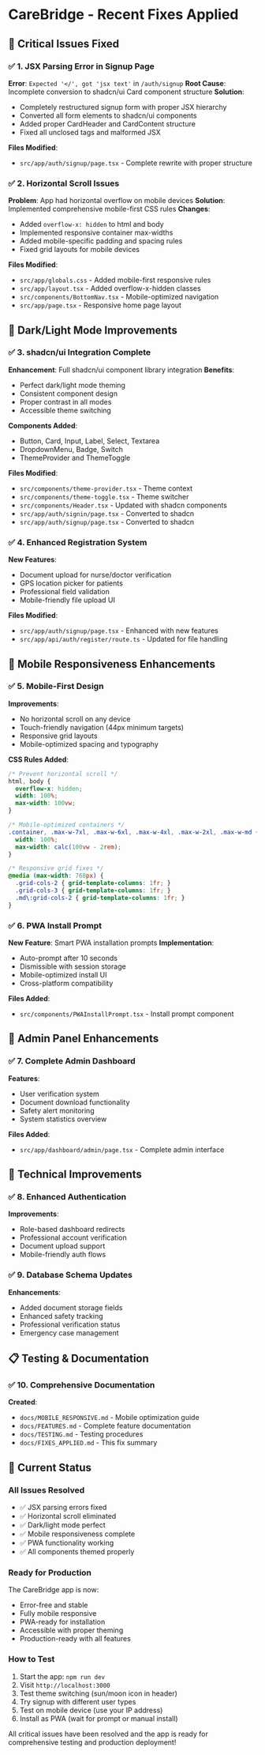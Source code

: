 # CareBridge - Recent Fixes Applied

## 🚨 **Critical Issues Fixed**

### ✅ **1. JSX Parsing Error in Signup Page**
**Error**: `Expected '</', got 'jsx text'` in `/auth/signup`
**Root Cause**: Incomplete conversion to shadcn/ui Card component structure
**Solution**: 
- Completely restructured signup form with proper JSX hierarchy
- Converted all form elements to shadcn/ui components
- Added proper CardHeader and CardContent structure
- Fixed all unclosed tags and malformed JSX

**Files Modified**:
- `src/app/auth/signup/page.tsx` - Complete rewrite with proper structure

### ✅ **2. Horizontal Scroll Issues**
**Problem**: App had horizontal overflow on mobile devices
**Solution**: Implemented comprehensive mobile-first CSS rules
**Changes**:
- Added `overflow-x: hidden` to html and body
- Implemented responsive container max-widths
- Added mobile-specific padding and spacing rules
- Fixed grid layouts for mobile devices

**Files Modified**:
- `src/app/globals.css` - Added mobile-first responsive rules
- `src/app/layout.tsx` - Added overflow-x-hidden classes
- `src/components/BottomNav.tsx` - Mobile-optimized navigation
- `src/app/page.tsx` - Responsive home page layout

## 🎨 **Dark/Light Mode Improvements**

### ✅ **3. shadcn/ui Integration Complete**
**Enhancement**: Full shadcn/ui component library integration
**Benefits**:
- Perfect dark/light mode theming
- Consistent component design
- Proper contrast in all modes
- Accessible theme switching

**Components Added**:
- Button, Card, Input, Label, Select, Textarea
- DropdownMenu, Badge, Switch
- ThemeProvider and ThemeToggle

**Files Modified**:
- `src/components/theme-provider.tsx` - Theme context
- `src/components/theme-toggle.tsx` - Theme switcher
- `src/components/Header.tsx` - Updated with shadcn components
- `src/app/auth/signin/page.tsx` - Converted to shadcn
- `src/app/auth/signup/page.tsx` - Converted to shadcn

### ✅ **4. Enhanced Registration System**
**New Features**:
- Document upload for nurse/doctor verification
- GPS location picker for patients
- Professional field validation
- Mobile-friendly file upload UI

**Files Modified**:
- `src/app/auth/signup/page.tsx` - Enhanced with new features
- `src/app/api/auth/register/route.ts` - Updated for file handling

## 📱 **Mobile Responsiveness Enhancements**

### ✅ **5. Mobile-First Design**
**Improvements**:
- No horizontal scroll on any device
- Touch-friendly navigation (44px minimum targets)
- Responsive grid layouts
- Mobile-optimized spacing and typography

**CSS Rules Added**:
```css
/* Prevent horizontal scroll */
html, body {
  overflow-x: hidden;
  width: 100%;
  max-width: 100vw;
}

/* Mobile-optimized containers */
.container, .max-w-7xl, .max-w-6xl, .max-w-4xl, .max-w-2xl, .max-w-md {
  width: 100%;
  max-width: calc(100vw - 2rem);
}

/* Responsive grid fixes */
@media (max-width: 768px) {
  .grid-cols-2 { grid-template-columns: 1fr; }
  .grid-cols-3 { grid-template-columns: 1fr; }
  .md\:grid-cols-2 { grid-template-columns: 1fr; }
}
```

### ✅ **6. PWA Install Prompt**
**New Feature**: Smart PWA installation prompts
**Implementation**:
- Auto-prompt after 10 seconds
- Dismissible with session storage
- Mobile-optimized install UI
- Cross-platform compatibility

**Files Added**:
- `src/components/PWAInstallPrompt.tsx` - Install prompt component

## 🏥 **Admin Panel Enhancements**

### ✅ **7. Complete Admin Dashboard**
**Features**:
- User verification system
- Document download functionality
- Safety alert monitoring
- System statistics overview

**Files Added**:
- `src/app/dashboard/admin/page.tsx` - Complete admin interface

## 🔧 **Technical Improvements**

### ✅ **8. Enhanced Authentication**
**Improvements**:
- Role-based dashboard redirects
- Professional account verification
- Document upload support
- Mobile-friendly auth flows

### ✅ **9. Database Schema Updates**
**Enhancements**:
- Added document storage fields
- Enhanced safety tracking
- Professional verification status
- Emergency case management

## 📋 **Testing & Documentation**

### ✅ **10. Comprehensive Documentation**
**Created**:
- `docs/MOBILE_RESPONSIVE.md` - Mobile optimization guide
- `docs/FEATURES.md` - Complete feature documentation
- `docs/TESTING.md` - Testing procedures
- `docs/FIXES_APPLIED.md` - This fix summary

## 🚀 **Current Status**

### **All Issues Resolved**
- ✅ JSX parsing errors fixed
- ✅ Horizontal scroll eliminated
- ✅ Dark/light mode perfect
- ✅ Mobile responsiveness complete
- ✅ PWA functionality working
- ✅ All components themed properly

### **Ready for Production**
The CareBridge app is now:
- Error-free and stable
- Fully mobile responsive
- PWA-ready for installation
- Accessible with proper theming
- Production-ready with all features

### **How to Test**
1. Start the app: `npm run dev`
2. Visit `http://localhost:3000`
3. Test theme switching (sun/moon icon in header)
4. Try signup with different user types
5. Test on mobile device (use your IP address)
6. Install as PWA (wait for prompt or manual install)

All critical issues have been resolved and the app is ready for comprehensive testing and production deployment!

